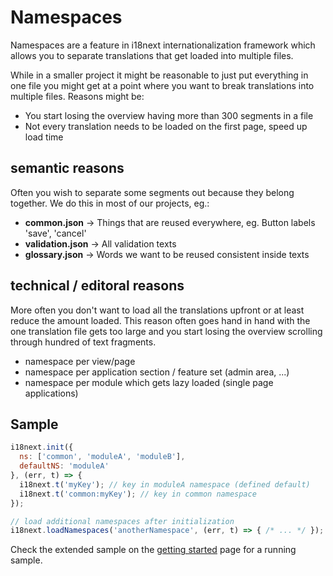 # Namespaces

Namespaces are a feature in i18next internationalization framework which allows you to separate translations that get loaded into multiple files.

While in a smaller project it might be reasonable to just put everything in one file you might get at a point where you want to break translations into multiple files. Reasons might be:

* You start losing the overview having more than 300 segments in a file
* Not every translation needs to be loaded on the first page, speed up load time

## semantic reasons

Often you wish to separate some segments out because they belong together. We do this in most of our projects, eg.:

* **common.json** -&gt; Things that are reused everywhere, eg. Button labels 'save', 'cancel'
* **validation.json** -&gt; All validation texts
* **glossary.json** -&gt; Words we want to be reused consistent inside texts

## technical / editoral reasons

More often you don't want to load all the translations upfront or at least reduce the amount loaded. This reason often goes hand in hand with the one translation file gets too large and you start losing the overview scrolling through hundred of text fragments.

* namespace per view/page
* namespace per application section / feature set \(admin area, ...\)
* namespace per module which gets lazy loaded \(single page applications\)

## Sample

```javascript
i18next.init({
  ns: ['common', 'moduleA', 'moduleB'],
  defaultNS: 'moduleA'
}, (err, t) => {
  i18next.t('myKey'); // key in moduleA namespace (defined default)
  i18next.t('common:myKey'); // key in common namespace
});

// load additional namespaces after initialization
i18next.loadNamespaces('anotherNamespace', (err, t) => { /* ... */ });
```

Check the extended sample on the [getting started](../overview/getting-started.md) page for a running sample.

